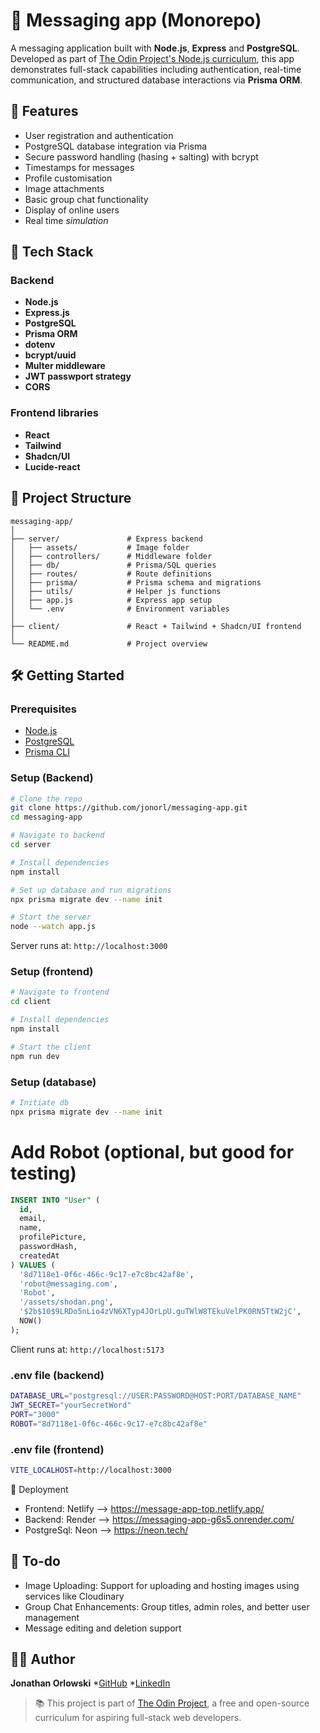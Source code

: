 # 📝 Messaging app (Monorepo)

A messaging application built with **Node.js**, **Express** and **PostgreSQL**. Developed as part of [The Odin Project's Node.js curriculum](https://www.theodinproject.com/lessons/nodejs-messaging-app), this app demonstrates full-stack capabilities including authentication, real-time communication, and structured database interactions via **Prisma ORM**.

## 🚀 Features

- User registration and authentication
- PostgreSQL database integration via Prisma
- Secure password handling (hasing + salting)  with bcrypt
- Timestamps for messages
- Profile customisation
- Image attachments
- Basic group chat functionality
- Display of online users
- Real time *simulation* 

## 🧱 Tech Stack

### Backend
- **Node.js**
- **Express.js**
- **PostgreSQL**
- **Prisma ORM**
- **dotenv**
- **bcrypt/uuid**
- **Multer middleware**
- **JWT passwport strategy**
- **CORS**

### Frontend libraries
- **React**
- **Tailwind**
- **Shadcn/UI**
- **Lucide-react**

## 📁 Project Structure

```
messaging-app/
│
├── server/               # Express backend
│   ├── assets/           # Image folder
│   ├── controllers/      # Middleware folder
│   ├── db/               # Prisma/SQL queries
│   ├── routes/           # Route definitions
│   ├── prisma/           # Prisma schema and migrations
│   ├── utils/            # Helper js functions
│   ├── app.js            # Express app setup
│   └── .env              # Environment variables
│
├── client/               # React + Tailwind + Shadcn/UI frontend
│
└── README.md             # Project overview
```

## 🛠️ Getting Started

### Prerequisites

- [Node.js](https://nodejs.org/)
- [PostgreSQL](https://www.postgresql.org/)
- [Prisma CLI](https://www.prisma.io/)

### Setup (Backend)

```bash
# Clone the repo
git clone https://github.com/jonorl/messaging-app.git
cd messaging-app

# Navigate to backend
cd server

# Install dependencies
npm install

# Set up database and run migrations
npx prisma migrate dev --name init

# Start the server
node --watch app.js
```

Server runs at: `http://localhost:3000`

### Setup (frontend)

```bash
# Navigate to frontend
cd client

# Install dependencies
npm install

# Start the client
npm run dev
```

### Setup (database)

```bash
# Initiate db
npx prisma migrate dev --name init
```
# Add Robot (optional, but good for testing)
```sql
INSERT INTO "User" (
  id,
  email,
  name,
  profilePicture,
  passwordHash,
  createdAt
) VALUES (
  '8d7118e1-0f6c-466c-9c17-e7c8bc42af8e',
  'robot@messaging.com',
  'Robot',
  '/assets/shodan.png',
  '$2b$10$9LRDo5nLio4zVN6XTyp4JOrLpU.guTWlW8TEkuVelPK0RN5TtW2jC',
  NOW()
);
```

Client runs at: `http://localhost:5173`

### .env file (backend)
```bash
DATABASE_URL="postgresql://USER:PASSWORD@HOST:PORT/DATABASE_NAME"
JWT_SECRET="yourSecretWord"
PORT="3000"
ROBOT="8d7118e1-0f6c-466c-9c17-e7c8bc42af8e"
```

### .env file (frontend)
```bash
VITE_LOCALHOST=http://localhost:3000
```

🚀 Deployment

* Frontend: Netlify --> https://message-app-top.netlify.app/
* Backend: Render --> https://messaging-app-g6s5.onrender.com/
* PostgreSql: Neon --> https://neon.tech/

## 🧱 To-do

- Image Uploading: Support for uploading and hosting images using services like Cloudinary
- Group Chat Enhancements: Group titles, admin roles, and better user management
- Message editing and deletion support

## 👨‍💻 Author

**Jonathan Orlowski**
*[GitHub](https://github.com/jonorl)
*[LinkedIn](https://www.linkedin.com/in/jonathan-orlowski-58910b21/)

> 📚 This project is part of [The Odin Project](https://www.theodinproject.com/), a free and open-source curriculum for aspiring full-stack web developers.